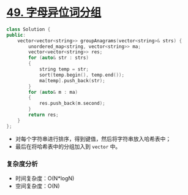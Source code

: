 # [49. 字母异位词分组](https://leetcode-cn.com/problems/group-anagrams/)

```cpp
class Solution {
public:
    vector<vector<string>> groupAnagrams(vector<string>& strs) {
        unordered_map<string, vector<string>> ma;
        vector<vector<string>> res;
        for (auto& str : strs)
        {
            string temp = str;
            sort(temp.begin(), temp.end());
            ma[temp].push_back(str);
        }
        for (auto& m : ma)
        {
            res.push_back(m.second);
        }
        return res;
    }
};
```

- 对每个字符串进行排序，得到键值，然后将字符串放入哈希表中；
- 最后在将哈希表中的分组加入到 `vector` 中。

### 复杂度分析

- 时间复杂度：O(N*logN)
- 空间复杂度：O(N)



